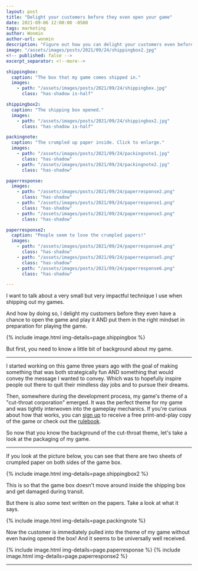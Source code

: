 ```yaml
---
layout: post
title: "Delight your customers before they even open your game"
date: 2021-09-06 12:00:00 -0500
tags: marketing
author: Wonmin
author-url: wonmin
description: "Figure out how you can delight your customers even before they open your game box."
image: "/assets/images/posts/2021/09/24/shippingbox2.jpg"
<!-- published: false -->
excerpt_separator: <!--more-->

shippingbox:
  caption: "The box that my game comes shipped in."
  images:
    - path: "/assets/images/posts/2021/09/24/shippingbox.jpg"
      class: "has-shadow is-half"

shippingbox2:
  caption: "The shipping box opened."
  images:
    - path: "/assets/images/posts/2021/09/24/shippingbox2.jpg"
      class: "has-shadow is-half"

packingnote:
  caption: "The crumpled up paper inside. Click to enlarge."
  images:
    - path: "/assets/images/posts/2021/09/24/packingnote1.jpg"
      class: "has-shadow"
    - path: "/assets/images/posts/2021/09/24/packingnote2.jpg"
      class: "has-shadow"

paperresponse:
  images:
    - path: "/assets/images/posts/2021/09/24/paperresponse2.png"
      class: "has-shadow"
    - path: "/assets/images/posts/2021/09/24/paperresponse1.png"
      class: "has-shadow"
    - path: "/assets/images/posts/2021/09/24/paperresponse3.png"
      class: "has-shadow"

paperresponse2:
  caption: "People seem to love the crumpled papers!"
  images:
    - path: "/assets/images/posts/2021/09/24/paperresponse4.png"
      class: "has-shadow"
    - path: "/assets/images/posts/2021/09/24/paperresponse5.png"
      class: "has-shadow"
    - path: "/assets/images/posts/2021/09/24/paperresponse6.png"
      class: "has-shadow"

---
```


I want to talk about a very small but very impactful technique I use when shipping out my games.

And how by doing so, I delight my customers before they even have a chance to open the game and play it AND put them in the right mindset in preparation for playing the game.

{% include image.html img-details=page.shippingbox %}

But first, you need to know a little bit of background about my game.

<!--more-->
---

I started working on this game three years ago with the goal of making something that was both strategically fun AND something that would convey the message I wanted to convey. Which was to hopefully inspire people out there to quit their mindless day jobs and to pursue their dreams.

Then, somewhere during the development process, my game's theme of a "cut-throat corporation" emerged. It was the perfect theme for my game and was tightly interwoven into the gameplay mechanics. If you're curious about how that works, you can [sign up](/signup) to receive a free print-and-play copy of the game or check out the [rulebook](/rulebook).

So now that you know the background of the cut-throat theme, let's take a look at the packaging of my game.

---

If you look at the picture below, you can see that there are two sheets of crumpled paper on both sides of the game box.

{% include image.html img-details=page.shippingbox2 %}

This is so that the game box doesn't move around inside the shipping box and get damaged during transit.

But there is also some text written on the papers. Take a look at what it says.

{% include image.html img-details=page.packingnote %}

Now the customer is immediately pulled into the theme of my game without even having opened the box! And it seems to be universally well received.

{% include image.html img-details=page.paperresponse %}
{% include image.html img-details=page.paperresponse2 %}

---
